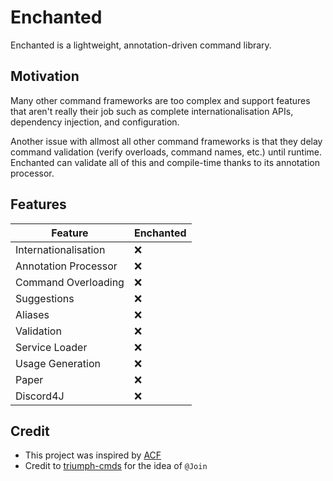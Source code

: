 # Enchanted

Enchanted is a lightweight, annotation-driven command library.

## Motivation

Many other command frameworks are too complex and support features that aren't really their job such
as complete internationalisation APIs, dependency injection, and configuration.

Another issue with allmost all other command frameworks is that they delay command validation (verify
overloads, command names, etc.) until runtime. Enchanted can validate all of this and compile-time 
thanks to its annotation processor.

## Features

| Feature              | Enchanted |
|----------------------|-----------|
| Internationalisation | ❌         |
| Annotation Processor | ❌         |
| Command Overloading  | ❌         |
| Suggestions          | ❌         |
| Aliases              | ❌         |
| Validation           | ❌         |
| Service Loader       | ❌         |
| Usage Generation     | ❌         |
| Paper                | ❌         |
| Discord4J            | ❌         |

## Credit

- This project was inspired by [ACF](https://github.com/aikar/commands)
- Credit to [triumph-cmds](https://triumphteam.dev/library/triumph-cmds/introduction) for the idea
  of `@Join`
